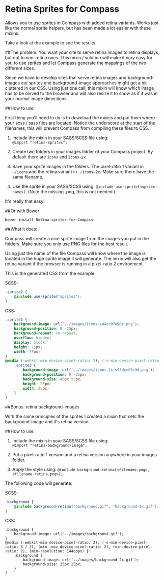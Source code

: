 Retina Sprites for Compass
==========================

Allows you to use sprites in Compass with added retina variants. Works just like the normal sprite helpers, but has been made a lot easier with these mixins.

Take a look at the example to see the results.

##The problem:
You want your site to serve retina images to retina displays, but not to non-retina ones. This mixin / solution will make it very easy for you to use sprites and let Compass generate the mappings of the two different sizes.

Since we have to develop sites that serve retina images and background-images our sprites and background-image approaches might get a bit cluttered in our CSS. Using just one call, this mixin will know which image has to be served to the browser and will also resize it to show as if it was in your normal image dimentions.

##How to use:

First thing you'll need to do is to download the mixins and put them where your scss / sass files are located. Notice the underscore at the start of the filenames, this will prevent Compass from compiling these files to CSS.

1. Include the mixin in your SASS/SCSS file using:<br/>
`@import "retina-sprites";`

2. Create two folders in your images folder of your Compass project. By default there are `icons` and `icons-2x`.

3. Save your sprite images in the folders. The pixel-ratio 1 variant in `./icons` and the retina variant in `./icons-2x`. Make sure there have the same filename.

4. Use the sprite in your SASS/SCSS using: `@include use-sprite(<sprite-name>)`. (Note the missing .png, this is not needed.)

It's really that easy!

##Or with Bower

`bower install Retina-sprites-for-Compass`

##What it does:

Compass will create a nice sprite image from the images you put in the folders. Make sure you only use PNG files for the best result.

Using just the name of the file Compass will know where the image is located in the huge sprite image it will generate. The mixin will also get the retina variant if the browser is running in a pixel-ratio 2 environment.

This is the generated CSS from the example:

SCSS:
```scss
.sprite2 {
    @include use-sprite("sprite2");
}
```

CSS:
```css
.sprite2 {
	background-image: url('../images/icons-s44ec97e90e.png');
	background-position: 0 -25px;
	background-repeat: no-repeat;
	overflow: hidden;
	display: block;
	height: 25px;
	width: 25px;
}
@media (-webkit-min-device-pixel-ratio: 2), (-o-min-device-pixel-ratio: 3 / 2), (min--moz-device-pixel-ratio: 2), (min-device-pixel-ratio: 2), (min-resolution: 144dppx) {
	.sprite2 {
		background-image: url('../images/icons-2x-s93dce01c9d.png');
		background-position: 0 -25px;
		background-size: 45px 95px;
		height: 25px;
		width: 25px;
	}
}
```

##Bonus: retina background-images

With the same principles of the sprites I created a mixin that sets the background-image and it's retina version.

##How to use:

1. Include the mixin in your SASS/SCSS file using:<br/>
`@import "retina-background-image";`

2. Put a pixel-ratio 1 version and a retina version anywhere in your images folder.

3. Apply the style using: `@include background-retina(<filename.png>, <filename-retina.png>);`

The following code will generate:

SCSS:
```scss
.background {
	@include background-retina("background.gif", "background-2x.gif");
}
```

CSS:
```
.background {
	background-image: url('../images/background.gif');
}
@media (-webkit-min-device-pixel-ratio: 2), (-o-min-device-pixel-ratio: 3 / 2), (min--moz-device-pixel-ratio: 2), (min-device-pixel-ratio: 2), (min-resolution: 144dppx) {
	.background {
		background-image: url('../images/background-2x.gif');
		background-size: 25px 25px;
	}
}
```
